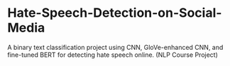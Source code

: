 # Hate-Speech-Detection-on-Social-Media
A binary text classification project using CNN, GloVe-enhanced CNN, and fine-tuned BERT for detecting hate speech online. (NLP Course Project)
